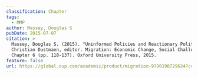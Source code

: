 ```yaml
---
classification: Chapter
tags:
  - MMP
author: Massey, Douglas S
pubDate: 2015-07-07
citation: >
  Massey, Douglas S. (2015). "Uninformed Policies and Reactionary Politics." In
  Christian Dustmann, editor. Migration: Economic Change, Social Challenge,
  Chapter 6 (pp. 118-137). Oxford University Press, 2015.
feature: false
url: https://global.oup.com/academic/product/migration-9780198729624?cc=us&lang=en&
---
```

